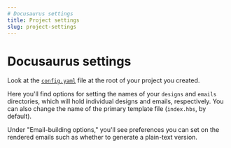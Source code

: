 ```yaml
---
# Docusaurus settings
title: Project settings
slug: project-settings
---
```

# Docusaurus settings

Look at the
[`config.yaml`](https://github.com/premail/premail/blob/main/src/example/config.yaml)
file at the root of your project you created.

Here you'll find options for setting the names of your `designs` and `emails`
directories, which will hold individual designs and emails, respectively. You
can also change the name of the primary template file (`index.hbs`, by default).

Under "Email-building options," you'll see preferences you can set on the
rendered emails such as whether to generate a plain-text version.
